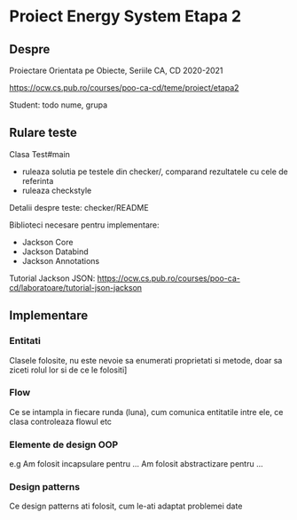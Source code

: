 # Proiect Energy System Etapa 2

## Despre

Proiectare Orientata pe Obiecte, Seriile CA, CD
2020-2021

<https://ocw.cs.pub.ro/courses/poo-ca-cd/teme/proiect/etapa2>

Student: todo nume, grupa

## Rulare teste

Clasa Test#main
  * ruleaza solutia pe testele din checker/, comparand rezultatele cu cele de referinta
  * ruleaza checkstyle

Detalii despre teste: checker/README

Biblioteci necesare pentru implementare:
* Jackson Core 
* Jackson Databind 
* Jackson Annotations

Tutorial Jackson JSON: 
<https://ocw.cs.pub.ro/courses/poo-ca-cd/laboratoare/tutorial-json-jackson>

## Implementare

### Entitati

Clasele folosite, nu este nevoie sa enumerati proprietati si metode, 
doar sa ziceti rolul lor si de ce le folositi]

### Flow

Ce se intampla in fiecare runda (luna), cum comunica entitatile intre ele, ce clasa controleaza flowul etc

### Elemente de design OOP

e.g Am folosit incapsulare pentru ... Am folosit abstractizare pentru ...

### Design patterns

Ce design patterns ati folosit, cum le-ati adaptat problemei date
